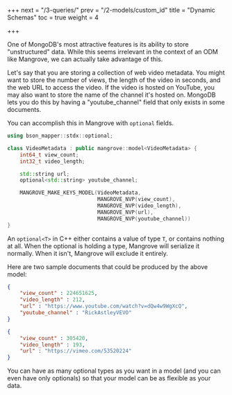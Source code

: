 +++
next = "/3-queries/"
prev = "/2-models/custom_id"
title = "Dynamic Schemas"
toc = true
weight = 4

+++

One of MongoDB's most attractive features is its ability to store "unstructured" data. While this seems irrelevant in the context of an ODM like Mangrove, we can actually take advantage of this.

Let's say that you are storing a collection of web video metadata. You might want to store the number of views, the length of the video in seconds, and the web URL to access the video. If the video is hosted on YouTube, you may also want to store the name of the channel it's hosted on. MongoDB lets you do this by having a "youtube_channel" field that only exists in some documents.

You can accomplish this in Mangrove with `optional` fields.

```cpp
using bson_mapper::stdx::optional;

class VideoMetadata : public mangrove::model<VideoMetadata> {
	int64_t view_count;
	int32_t video_length;

	std::string url;
	optional<std::string> youtube_channel;

	MANGROVE_MAKE_KEYS_MODEL(VideoMetadata,
                             MANGROVE_NVP(view_count),
                             MANGROVE_NVP(video_length),
                             MANGROVE_NVP(url),
                             MANGROVE_NVP(youtube_channel))
}
```

An `optional<T>` in C++ either contains a value of type `T`, or contains nothing at all. When the optional is holding a type, Mangrove will serialize it normally. When it isn't, Mangrove will exclude it entirely.

Here are two sample documents that could be produced by the above model:

```json
{
	"view_count" : 224651625,
	"video_length" : 212,
	"url" : "https://www.youtube.com/watch?v=dQw4w9WgXcQ",
	"youtube_channel" : "RickAstleyVEVO"
}

{
	"view_count" : 305420,
	"video_length" : 193,
	"url" : "https://vimeo.com/53520224"
}
```

You can have as many optional types as you want in a model (and you can even have only optionals) so that your model can be as flexible as your data.
